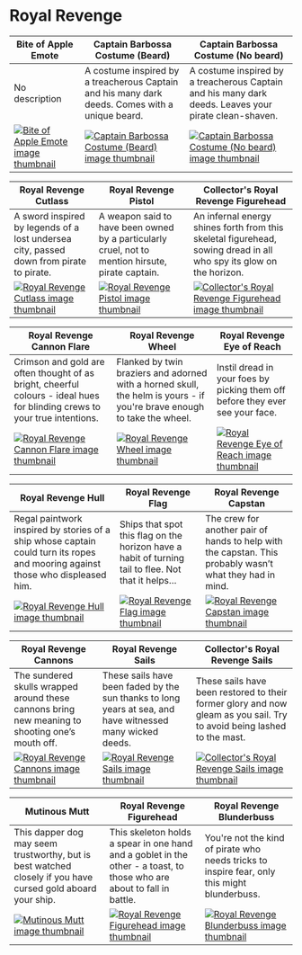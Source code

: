 # Royal Revenge

| Bite of Apple Emote | Captain Barbossa Costume (Beard) | Captain Barbossa Costume (No beard) |
| ------------------- | -------------------------------- | ----------------------------------- |
| No description | A costume inspired by a treacherous Captain and his many dark deeds. Comes with a unique beard. | A costume inspired by a treacherous Captain and his many dark deeds. Leaves your pirate clean-shaven. |
| [![Bite of Apple Emote image thumbnail](https://seaofthieves.wiki.gg/images/4/42/Bite_of_Apple_Emote.png)](https://seaofthieves.wiki.gg/wiki/Bite_of_Apple_Emote) | [![Captain Barbossa Costume (Beard) image thumbnail](https://seaofthieves.wiki.gg/images/c/ca/Captain_Barbossa_Costume_%28Beard%29.png)](https://seaofthieves.wiki.gg/wiki/Captain_Barbossa_Costume_(Beard)) | [![Captain Barbossa Costume (No beard) image thumbnail](https://seaofthieves.wiki.gg/images/e/e1/Captain_Barbossa_Costume_%28No_beard%29.png)](https://seaofthieves.wiki.gg/wiki/Captain_Barbossa_Costume_(No_beard)) |

| Royal Revenge Cutlass | Royal Revenge Pistol | Collector's Royal Revenge Figurehead |
| --------------------- | -------------------- | ------------------------------------ |
| A sword inspired by legends of a lost undersea city, passed down from pirate to pirate. | A weapon said to have been owned by a particularly cruel, not to mention hirsute, pirate captain. | An infernal energy shines forth from this skeletal figurehead, sowing dread in all who spy its glow on the horizon. |
| [![Royal Revenge Cutlass image thumbnail](https://seaofthieves.wiki.gg/images/7/7a/Royal_Revenge_Cutlass.png)](https://seaofthieves.wiki.gg/wiki/Royal_Revenge_Cutlass) | [![Royal Revenge Pistol image thumbnail](https://seaofthieves.wiki.gg/images/0/00/Royal_Revenge_Pistol.png)](https://seaofthieves.wiki.gg/wiki/Royal_Revenge_Pistol) | [![Collector's Royal Revenge Figurehead image thumbnail](https://seaofthieves.wiki.gg/images/9/9b/Collector%27s_Royal_Revenge_Figurehead.png)](https://seaofthieves.wiki.gg/wiki/Collector's_Royal_Revenge_Figurehead) |

| Royal Revenge Cannon Flare | Royal Revenge Wheel | Royal Revenge Eye of Reach |
| -------------------------- | ------------------- | -------------------------- |
| Crimson and gold are often thought of as bright, cheerful colours - ideal hues for blinding crews to your true intentions. | Flanked by twin braziers and adorned with a horned skull, the helm is yours - if you're brave enough to take the wheel. | Instil dread in your foes by picking them off before they ever see your face. |
| [![Royal Revenge Cannon Flare image thumbnail](https://seaofthieves.wiki.gg/images/1/1f/Royal_Revenge_Cannon_Flare.png)](https://seaofthieves.wiki.gg/wiki/Royal_Revenge_Cannon_Flare) | [![Royal Revenge Wheel image thumbnail](https://seaofthieves.wiki.gg/images/9/9b/Royal_Revenge_Wheel.png)](https://seaofthieves.wiki.gg/wiki/Royal_Revenge_Wheel) | [![Royal Revenge Eye of Reach image thumbnail](https://seaofthieves.wiki.gg/images/0/00/Royal_Revenge_Eye_of_Reach.png)](https://seaofthieves.wiki.gg/wiki/Royal_Revenge_Eye_of_Reach) |

| Royal Revenge Hull | Royal Revenge Flag | Royal Revenge Capstan |
| ------------------ | ------------------ | --------------------- |
| Regal paintwork inspired by stories of a ship whose captain could turn its ropes and mooring against those who displeased him. | Ships that spot this flag on the horizon have a habit of turning tail to flee. Not that it helps… | The crew for another pair of hands to help with the capstan. This probably wasn’t what they had in mind. |
| [![Royal Revenge Hull image thumbnail](https://seaofthieves.wiki.gg/images/7/7b/Royal_Revenge_Hull.png)](https://seaofthieves.wiki.gg/wiki/Royal_Revenge_Hull) | [![Royal Revenge Flag image thumbnail](https://seaofthieves.wiki.gg/images/2/24/Royal_Revenge_Flag.png)](https://seaofthieves.wiki.gg/wiki/Royal_Revenge_Flag) | [![Royal Revenge Capstan image thumbnail](https://seaofthieves.wiki.gg/images/c/c2/Royal_Revenge_Capstan.png)](https://seaofthieves.wiki.gg/wiki/Royal_Revenge_Capstan) |

| Royal Revenge Cannons | Royal Revenge Sails | Collector's Royal Revenge Sails |
| --------------------- | ------------------- | ------------------------------- |
| The sundered skulls wrapped around these cannons bring new meaning to shooting one’s mouth off. | These sails have been faded by the sun thanks to long years at sea, and have witnessed many wicked deeds. | These sails have been restored to their former glory and now gleam as you sail. Try to avoid being lashed to the mast. |
| [![Royal Revenge Cannons image thumbnail](https://seaofthieves.wiki.gg/images/c/c8/Royal_Revenge_Cannons.png)](https://seaofthieves.wiki.gg/wiki/Royal_Revenge_Cannons) | [![Royal Revenge Sails image thumbnail](https://seaofthieves.wiki.gg/images/1/1c/Royal_Revenge_Sails.png)](https://seaofthieves.wiki.gg/wiki/Royal_Revenge_Sails) | [![Collector's Royal Revenge Sails image thumbnail](https://seaofthieves.wiki.gg/images/1/18/Collector%27s_Royal_Revenge_Sails.png)](https://seaofthieves.wiki.gg/wiki/Collector's_Royal_Revenge_Sails) |

| Mutinous Mutt | Royal Revenge Figurehead | Royal Revenge Blunderbuss |
| ------------- | ------------------------ | ------------------------- |
| This dapper dog may seem trustworthy, but is best watched closely if you have cursed gold aboard your ship. | This skeleton holds a spear in one hand and a goblet in the other - a toast, to those who are about to fall in battle. | You're not the kind of pirate who needs tricks to inspire fear, only this might blunderbuss. |
| [![Mutinous Mutt image thumbnail](https://seaofthieves.wiki.gg/images/2/23/Mutinous_Mutt.png)](https://seaofthieves.wiki.gg/wiki/Mutinous_Mutt) | [![Royal Revenge Figurehead image thumbnail](https://seaofthieves.wiki.gg/images/6/66/Royal_Revenge_Figurehead.png)](https://seaofthieves.wiki.gg/wiki/Royal_Revenge_Figurehead) | [![Royal Revenge Blunderbuss image thumbnail](https://seaofthieves.wiki.gg/images/2/2b/Royal_Revenge_Blunderbuss.png)](https://seaofthieves.wiki.gg/wiki/Royal_Revenge_Blunderbuss) |
